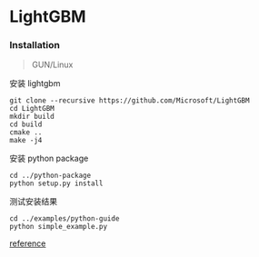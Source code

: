 # LightGBM

### Installation
> GUN/Linux

安装 lightgbm

    git clone --recursive https://github.com/Microsoft/LightGBM
    cd LightGBM
    mkdir build
    cd build
    cmake ..
    make -j4

安装 python package

    cd ../python-package
    python setup.py install

测试安装结果

    cd ../examples/python-guide
    python simple_example.py

[reference](https://github.com/Microsoft/LightGBM/blob/master/docs/Installation-Guide.rst)
